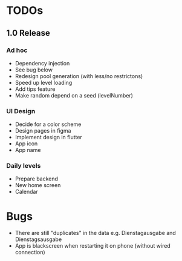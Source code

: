 # TODOs    
## 1.0 Release
### Ad hoc
- Dependency injection
- See bug below
- Redesign pool generation (with less/no restrictons)
- Speed up level loading
- Add tips feature
- Make random depend on a seed (levelNumber)

### UI Design
- Decide for a color scheme
- Design pages in figma
- Implement design in flutter
- App icon
- App name

### Daily levels
- Prepare backend
- New home screen
- Calendar


# Bugs
- There are still "duplicates" in the data e.g. Dienstagausgabe and Dienstagsausgabe
- App is blackscreen when restarting it on phone (without wired connection)
